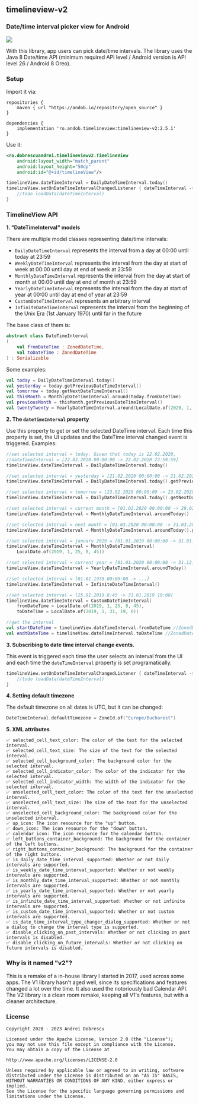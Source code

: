 ## timelineview-v2

### Date/time interval picker view for Android

<img src="https://raw.githubusercontent.com/andob/timelineview-v2/master/DEMO.gif"/>

With this library, app users can pick date/time intervals. The library uses the Java 8 Date/time API (minimum required API level / Android version is API level 26 / Android 8 Oreo).

### Setup

Import it via:

```
repositories {
    maven { url "https://andob.io/repository/open_source" }
}
```

```
dependencies {
    implementation 'ro.andob.timelineview:timelineview-v2:2.5.1'
}
```

Use it:

```xml
<ro.dobrescuandrei.timelineviewv2.TimelineView
	android:layout_width="match_parent"
	android:layout_height="50dp"
	android:id="@+id/timelineView"/>
```

```kotlin
timelineView.dateTimeInterval = DailyDateTimeInterval.today()
timelineView.setOnDateTimeIntervalChangedListener { dateTimeInterval ->
	//todo loadData(dateTimeInterval)
}
```

### TimelineView API

**1. "DateTimeInterval" models**

There are multiple model classes representing date/time intervals:

- ``DailyDateTimeInterval`` represents the interval from a day at 00:00 until today at 23:59
- ``WeeklyDateTimeInterval`` represents the interval from the day at start of week at 00:00 until day at end of week at 23:59
- ``MonthlyDateTimeInterval`` represents the interval from the day at start of month at 00:00 until day at end of month at 23:59
- ``YearlyDateTimeInterval`` represents the interval from the day at start of year at 00:00 until day at end of year at 23:59
- ``CustomDateTimeInterval`` represents an arbitrary interval
- ``InfiniteDateTimeInterval`` represents the interval from the beginning of the Unix Era (1st January 1970) until far in the future

The base class of them is:

```kotlin
abstract class DateTimeInterval
(
    val fromDateTime : ZonedDateTime,
    val toDateTime : ZonedDateTime
) : Serializable
```

Some examples:

```kotlin
val today = DailyDateTimeInterval.today()
val yesterday = today.getPreviousDateTimeInterval()
val tomorrow = today.getNextDateTimeInterval()
val thisMonth = MonthlyDateTimeInterval.around(today.fromDateTime)
val previousMonth = thisMonth.getPreviousDateTimeInterval()
val twentyTwenty = YearlyDateTimeInterval.around(LocalDate.of(2020, 1, 1))
```

**2. The ``dateTimeInterval`` property**

Use this property to get or set the selected DateTime interval. Each time this property is set, the UI updates and the DateTime interval changed event is triggered. Examples:

```kotlin
//set selected interval = today. Given that today is 22.02.2020,
//dateTimeInterval = [22.02.2020 00:00:00 -> 22.02.2020 23:59:59]
timelineView.dateTimeInterval = DailyDateTimeInterval.today()

//set selected interval = yesterday = [21.02.2020 00:00:00 -> 21.02.2020 23:59:59]
timelineView.dateTimeInterval = DailyDateTimeInterval.today().getPreviousDateTimeInterval()

//set selected interval = tomorrow = [23.02.2020 00:00:00 -> 23.02.2020 23:59:59]
timelineView.dateTimeInterval = DailyDateTimeInterval.today().getNextDateTimeInterval()

//set selected interval = current month = [01.02.2020 00:00:00 -> 29.02.2020 23:59:59]
timelineView.dateTimeInterval = MonthlyDateTimeInterval.aroundToday()

//set selected interval = next month = [01.03.2020 00:00:00 -> 31.03.2020 23:59:59]
timelineView.dateTimeInterval = MonthlyDateTimeInterval.aroundToday().getNextDateTimeInterval()

//set selected interval = january 2019 = [01.01.2019 00:00:00 -> 31.01.2019 23:59:59]
timelineView.dateTimeInterval = MonthlyDateTimeInterval(
    LocalDate.of(2019, 1, 25, 8, 45))

//set selected interval = current year = [01.01.2020 00:00:00 -> 31.12.2020 23:59:59]
timelineView.dateTimeInterval = YearlyDateTimeInterval.aroundToday()

//set selected interval = [01.01.1970 00:00:00 -> ...]
timelineView.dateTimeInterval = InfiniteDateTimeInterval()

//set selected interval = [25.01.2019 8:45 -> 31.01.2019 19:00]
timelineView.dateTimeInterval = CustomDateTimeInterval(
    fromDateTime = LocalDate.of(2019, 1, 25, 8, 45),
    toDateTime = LocalDate.of(2019, 1, 31, 19, 0))

//get the interval
val startDateTime = timelineView.dateTimeInterval.fromDateTime //ZonedDateTime
val endtDateTime = timelineView.dateTimeInterval.toDateTime //ZonedDateTime
```

**3. Subscribing to date time interval change events.**

This event is triggered each time the user selects an interval from the UI and each time the ``dateTimeInterval`` property is set programatically.

```kotlin
timelineView.setOnDateTimeIntervalChangedListener { dateTimeInterval ->
    //todo loadData(dateTimeInterval)
}
```

**4. Setting default timezone**

The default timezone on all dates is UTC, but it can be changed:

```kotlin
DateTimeInterval.defaultTimezone = ZoneId.of("Europe/Bucharest")
```

**5. XML attributes**

```
✅ selected_cell_text_color: The color of the text for the selected interval.
✅ selected_cell_text_size: The size of the text for the selected interval.
✅ selected_cell_background_color: The background color for the selected interval.
✅ selected_cell_indicator_color: The color of the indicator for the selected interval.
✅ selected_cell_indicator_width: The width of the indicator for the selected interval.
✅ unselected_cell_text_color: The color of the text for the unselected interval.
✅ unselected_cell_text_size: The size of the text for the unselected interval.
✅ unselected_cell_background_color: The background color for the unselected interval.
✅ up_icon: The icon resource for the "up" button.
✅ down_icon: The icon resource for the "down" button.
✅ calendar_icon: The icon resource for the calendar button.
✅ left_buttons_container_background: The background for the container of the left buttons.
✅ right_buttons_container_background: The background for the container of the right buttons.
✅ is_daily_date_time_interval_supported: Whether or not daily intervals are supported.
✅ is_weekly_date_time_interval_supported: Whether or not weekly intervals are supported.
✅ is_monthly_date_time_interval_supported: Whether or not monthly intervals are supported.
✅ is_yearly_date_time_interval_supported: Whether or not yearly intervals are supported.
✅ is_infinite_date_time_interval_supported: Whether or not infinite intervals are supported.
✅ is_custom_date_time_interval_supported: Whether or not custom intervals are supported.
✅ is_date_time_interval_type_changer_dialog_supported: Whether or not a dialog to change the interval type is supported.
✅ disable_clicking_on_past_intervals: Whether or not clicking on past intervals is disabled.
✅ disable_clicking_on_future_intervals: Whether or not clicking on future intervals is disabled.
```

### Why is it named "v2"?

This is a remake of a in-house library I started in 2017, used across some apps. The V1 library hasn't aged well, since its specifications and features changed a lot over the time. It also used the notoriously bad Calendar API. The V2 library is a clean room remake, keeping all V1's features, but with a cleaner architecture.

### License

```
Copyright 2020 - 2023 Andrei Dobrescu

Licensed under the Apache License, Version 2.0 (the "License");
you may not use this file except in compliance with the License.
You may obtain a copy of the License at

http://www.apache.org/licenses/LICENSE-2.0

Unless required by applicable law or agreed to in writing, software
distributed under the License is distributed on an "AS IS" BASIS,
WITHOUT WARRANTIES OR CONDITIONS OF ANY KIND, either express or implied.
See the License for the specific language governing permissions and
limitations under the License.
```
